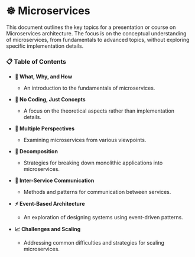 # ☸ Microservices

This document outlines the key topics for a presentation or course on Microservices architecture. The focus is on the conceptual understanding of microservices, from fundamentals to advanced topics, without exploring specific implementation details.

### 📋 Table of Contents

-   **🤔 What, Why, and How**
    -   An introduction to the fundamentals of microservices.

-   **🧠 No Coding, Just Concepts**
    -   A focus on the theoretical aspects rather than implementation details.

-   **🔭 Multiple Perspectives**
    -   Examining microservices from various viewpoints.

-   **🧩 Decomposition**
    -   Strategies for breaking down monolithic applications into microservices.

-   **🔄 Inter-Service Communication**
    -   Methods and patterns for communication between services.

-   **⚡ Event-Based Architecture**
    -   An exploration of designing systems using event-driven patterns.

-   **📈 Challenges and Scaling**
    -   Addressing common difficulties and strategies for scaling microservices.